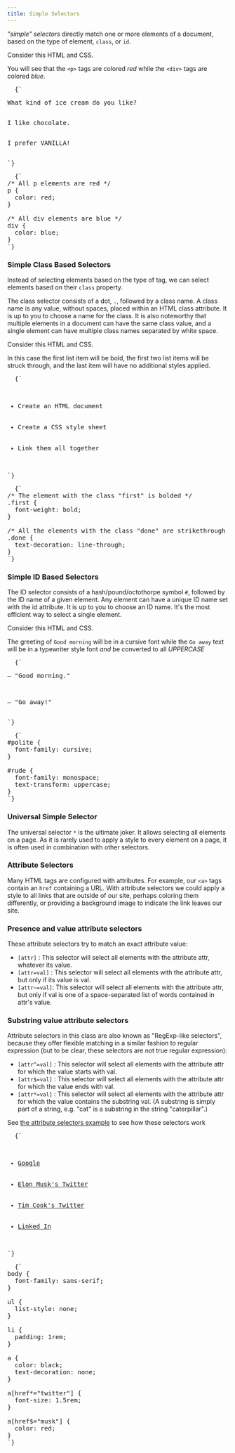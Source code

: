 ```yaml
---
title: Simple Selectors
---
```


<CodePen>

_"simple" selectors_ directly match one or more elements of a document, based on
the type of element, `class`, or `id`.

Consider this HTML and CSS.

You will see that the `<p>` tags are colored _red_ while the `<div>` tags are
colored _blue_.

<pre data-lang="html">
  {`
<p>What kind of ice cream do you like?</p>
<div>I like chocolate.</div>
<p>I prefer VANILLA!</p>
`}
</pre>

<pre data-lang="css">
  {`
/* All p elements are red */
p {
  color: red;
}

/* All div elements are blue */
div {
  color: blue;
}
`}
</pre>

</CodePen>

### Simple Class Based Selectors

<CodePen>

Instead of selecting elements based on the type of tag, we can select elements
based on their `class` property.

The class selector consists of a dot, `.`, followed by a class name. A class
name is any value, without spaces, placed within an HTML class attribute. It is
up to you to choose a name for the class. It is also noteworthy that multiple
elements in a document can have the same class value, and a single element can
have multiple class names separated by white space.

Consider this HTML and CSS.

In this case the first list item will be bold, the first two list items will be
struck through, and the last item will have no additional styles applied.

<pre data-lang="html">
  {`
<ul>
  <li class="first done">Create an HTML document</li>
  <li class="second done">Create a CSS style sheet</li>
  <li class="third">Link them all together</li>
</ul>
`}
</pre>

<pre data-lang="css">
  {`
/* The element with the class "first" is bolded */
.first {
  font-weight: bold;
}

/* All the elements with the class "done" are strikethrough */
.done {
  text-decoration: line-through;
}
`}
</pre>

</CodePen>

### Simple ID Based Selectors

<CodePen>

The ID selector consists of a hash/pound/octothorpe symbol `#`, followed by the
ID name of a given element. Any element can have a unique ID name set with the
id attribute. It is up to you to choose an ID name. It's the most efficient way
to select a single element.

Consider this HTML and CSS.

The greeting of `Good morning` will be in a cursive font while the `Go away`
text will be in a typewriter style font _and_ be converted to all _UPPERCASE_

<pre data-lang="html">
  {`
<p id="polite">— "Good morning."</p>
<p id="rude">— "Go away!"</p>
`}
</pre>

<pre data-lang="css">
  {`
#polite {
  font-family: cursive;
}

#rude {
  font-family: monospace;
  text-transform: uppercase;
}
`}
</pre>

</CodePen>

### Universal Simple Selector

The universal selector `*` is the ultimate joker. It allows selecting all
elements on a page. As it is rarely used to apply a style to every element on a
page, it is often used in combination with other selectors.

### Attribute Selectors

Many HTML tags are configured with attributes. For example, our `<a>` tags
contain an `href` containing a URL. With attribute selectors we could apply a
style to all links that are outside of our site, perhaps coloring them
differently, or providing a background image to indicate the link leaves our
site.

### Presence and value attribute selectors

These attribute selectors try to match an exact attribute value:

- `[attr]` : This selector will select all elements with the attribute attr,
  whatever its value.
- `[attr=val]` : This selector will select all elements with the attribute attr,
  but only if its value is val.
- `[attr~=val]`: This selector will select all elements with the attribute attr,
  but only if val is one of a space-separated list of words contained in attr's
  value.

### Substring value attribute selectors

<CodePen>

Attribute selectors in this class are also known as "RegExp-like selectors",
because they offer flexible matching in a similar fashion to regular expression
(but to be clear, these selectors are not true regular expression):

- `[attr^=val]` : This selector will select all elements with the attribute attr
  for which the value starts with val.
- `[attr$=val]` : This selector will select all elements with the attribute attr
  for which the value ends with val.
- `[attr*=val]` : This selector will select all elements with the attribute attr
  for which the value contains the substring val. (A substring is simply part of
  a string, e.g. "cat" is a substring in the string "caterpillar".)

See
[the attribute selectors example](https://developer.mozilla.org/en-US/docs/Web/CSS/Attribute_selectors)
to see how these selectors work

<pre data-lang="html">
  {`
<ul>
  <li><a href="http://google.com">Google</a></li>
  <li><a href="http://twitter.com/elonmusk">Elon Musk's Twitter</a></li>
  <li><a href="http://twitter.com/tim_cook">Tim Cook's Twitter</a></li>
  <li><a href="https://linkedin.com">Linked In</a></li>
</ul>
`}
</pre>

<pre data-lang="css">
  {`
body {
  font-family: sans-serif; 
}

ul {
  list-style: none;
}

li {
  padding: 1rem;  
}

a {
  color: black;
  text-decoration: none;
}

a[href*="twitter"] {
  font-size: 1.5rem;
}

a[href$="musk"] {
  color: red;
}
`}
</pre>

</CodePen>
